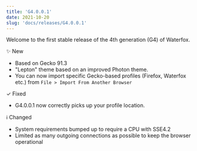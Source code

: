 ```yaml
---
title: 'G4.0.0.1'
date: 2021-10-20
slug: 'docs/releases/G4.0.0.1'
---
```


Welcome to the first stable release of the 4th generation (G4) of Waterfox.

✨ New

- Based on Gecko 91.3
- "Lepton" theme based on an improved Photon theme.
- You can now import specific Gecko-based profiles (Firefox, Waterfox etc.) from `File > Import From Another Browser`

✓ Fixed

- G4.0.0.1 now correctly picks up your profile location.

ℹ️ Changed

- System requirements bumped up to require a CPU with SSE4.2
- Limited as many outgoing connections as possible to keep the browser operational
